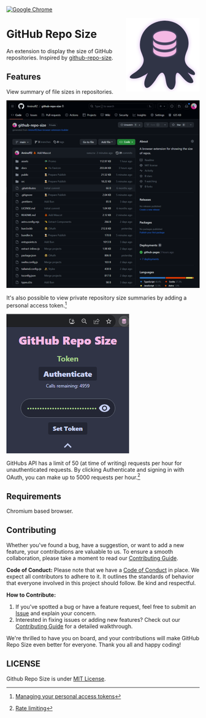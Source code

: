 [![Google Chrome](https://img.shields.io/chrome-web-store/v/jpdmfnflpdgefbfkafcikmhipofhanfl?label=Get%20GRS%20for%20Chrome&logo=Google%20Chrome)](https://chrome.google.com/webstore/detail/github-repo-size/jpdmfnflpdgefbfkafcikmhipofhanfl)

<img src="https://raw.githubusercontent.com/AminoffZ/github-repo-size/main/assets/github-repo-size-icon256.png" align="right"  />

# GitHub Repo Size

An extension to display the size of GitHub repositories.
Inspired by [github-repo-size](https://github.com/harshjv/github-repo-size).

## Features

View summary of file sizes in repositories.

<img src="https://raw.githubusercontent.com/AminoffZ/github-repo-size/main/assets/github-repo-size-screenshot.png" />

It's also possible to view private repository size summaries by adding a personal access token.[^1]

<img src="https://raw.githubusercontent.com/AminoffZ/github-repo-size/main/assets/github-repo-size-popup.png" />

GitHubs API has a limit of 50 (at time of writing) requests per hour for unauthenticated requests. By clicking Authenticate and signing in with OAuth, you can make up to 5000 requests per hour.[^2]

[^1]: [Managing your personal access tokens](https://docs.github.com/en/authentication/keeping-your-account-and-data-secure/managing-your-personal-access-tokens)
[^2]: [Rate limiting](https://docs.github.com/en/rest/overview/resources-in-the-rest-api?apiVersion=2022-11-28#rate-limits)

## Requirements

Chromium based browser.

## Contributing

Whether you've found a bug, have a suggestion, or want to add a new feature, your contributions are valuable to us. To ensure a smooth collaboration, please take a moment to read our [Contributing Guide](https://github.com/AminoffZ/github-repo-size/blob/main/CONTRIBUTING.md).

**Code of Conduct:**
Please note that we have a [Code of Conduct](https://github.com/AminoffZ/github-repo-size/blob/main/CODE_OF_CONDUCT.md) in place. We expect all contributors to adhere to it. It outlines the standards of behavior that everyone involved in this project should follow. Be kind and respectful.

**How to Contribute:**
1. If you've spotted a bug or have a feature request, feel free to submit an [Issue](https://github.com/AminoffZ/github-repo-size/issues) and explain your concern.
2. Interested in fixing issues or adding new features? Check out our [Contributing Guide](https://github.com/AminoffZ/github-repo-size/blob/main/CONTRIBUTING.md) for a detailed walkthrough.

We're thrilled to have you on board, and your contributions will make GitHub Repo Size even better for everyone.
Thank you all and happy coding!

## LICENSE

Github Repo Size is under [MIT License](LICENSE).
